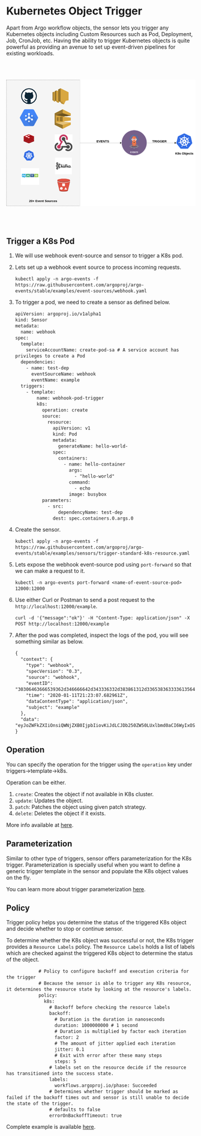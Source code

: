 # Kubernetes Object Trigger

Apart from Argo workflow objects, the sensor lets you trigger any Kubernetes objects including Custom Resources
such as Pod, Deployment, Job, CronJob, etc.
Having the ability to trigger Kubernetes objects is quite powerful as providing an avenue to
set up event-driven pipelines for existing workloads.

<br/>
<br/>

<p align="center">
  <img src="https://github.com/argoproj/argo-events/blob/master/docs/assets/k8s-trigger.png?raw=true" alt="K8s Trigger"/>
</p>

<br/>
<br/>

## Trigger a K8s Pod

1.  We will use webhook event-source and sensor to trigger a K8s pod.

1.  Lets set up a webhook event source to process incoming requests.

        kubectl apply -n argo-events -f https://raw.githubusercontent.com/argoproj/argo-events/stable/examples/event-sources/webhook.yaml

1.  To trigger a pod, we need to create a sensor as defined below.

        apiVersion: argoproj.io/v1alpha1
        kind: Sensor
        metadata:
          name: webhook
        spec:
          template:
            serviceAccountName: create-pod-sa # A service account has privileges to create a Pod
          dependencies:
            - name: test-dep
              eventSourceName: webhook
              eventName: example
          triggers:
            - template:
                name: webhook-pod-trigger
                k8s:
                  operation: create
                  source:
                    resource:
                      apiVersion: v1
                      kind: Pod
                      metadata:
                        generateName: hello-world-
                      spec:
                        containers:
                          - name: hello-container
                            args:
                              - "hello-world"
                            command:
                              - echo
                            image: busybox
                  parameters:
                    - src:
                        dependencyName: test-dep
                      dest: spec.containers.0.args.0

1.  Create the sensor.

        kubectl apply -n argo-events -f https://raw.githubusercontent.com/argoproj/argo-events/stable/examples/sensors/trigger-standard-k8s-resource.yaml

1.  Lets expose the webhook event-source pod using `port-forward` so that we can make a request to it.

        kubectl -n argo-events port-forward <name-of-event-source-pod> 12000:12000

1.  Use either Curl or Postman to send a post request to the `http://localhost:12000/example`.

        curl -d '{"message":"ok"}' -H "Content-Type: application/json" -X POST http://localhost:12000/example

1.  After the pod was completed, inspect the logs of the pod, you will see something similar as below.

        {
          "context": {
            "type": "webhook",
            "specVersion": "0.3",
            "source": "webhook",
            "eventID": "30306463666539362d346666642d343336332d383861312d336538363333613564313932",
            "time": "2020-01-11T21:23:07.682961Z",
            "dataContentType": "application/json",
            "subject": "example"
          },
          "data": "eyJoZWFkZXIiOnsiQWNjZXB0IjpbIiovKiJdLCJDb250ZW50LUxlbmd0aCI6WyIxOSJdLCJDb250ZW50LVR5cGUiOlsiYXBwbGljYXRpb24vanNvbiJdLCJVc2VyLUFnZW50IjpbImN1cmwvNy41NC4wIl19LCJib2R5Ijp7Im1lc3NhZ2UiOiJoZXkhISJ9fQ=="
        }
                
        

## Operation

You can specify the operation for the trigger using the `operation` key under triggers->template->k8s.

Operation can be either.

1. `create`: Creates the object if not available in K8s cluster.
2. `update`: Updates the object.
3. `patch`: Patches the object using given patch strategy.
4. `delete`: Deletes the object if it exists.

More info available at [here](../../APIs.md#argoproj.io/v1alpha1.StandardK8STrigger).

## Parameterization

Similar to other type of triggers, sensor offers parameterization for the K8s trigger. Parameterization is specially useful when
you want to define a generic trigger template in the sensor and populate the K8s object values on the fly.

You can learn more about trigger parameterization [here](https://argoproj.github.io/argo-events/tutorials/02-parameterization/).

## Policy

Trigger policy helps you determine the status of the triggered K8s object and decide whether to stop or continue sensor.

To determine whether the K8s object was successful or not, the K8s trigger provides a `Resource Labels` policy.
The `Resource Labels` holds a list of labels which are checked against the triggered K8s object to determine the status of the object.

                # Policy to configure backoff and execution criteria for the trigger
                # Because the sensor is able to trigger any K8s resource, it determines the resource state by looking at the resource's labels.
                policy:
                  k8s:
                    # Backoff before checking the resource labels
                    backoff:
                      # Duration is the duration in nanoseconds
                      duration: 1000000000 # 1 second
                      # Duration is multiplied by factor each iteration
                      factor: 2
                      # The amount of jitter applied each iteration
                      jitter: 0.1
                      # Exit with error after these many steps
                      steps: 5
                    # labels set on the resource decide if the resource has transitioned into the success state.
                    labels:
                      workflows.argoproj.io/phase: Succeeded
                    # Determines whether trigger should be marked as failed if the backoff times out and sensor is still unable to decide the state of the trigger.
                    # defaults to false
                    errorOnBackoffTimeout: true

Complete example is available [here](https://raw.githubusercontent.com/argoproj/argo-events/stable/examples/sensors/trigger-with-policy.yaml).

